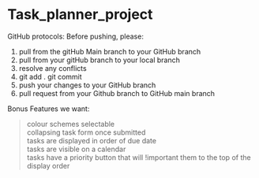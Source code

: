 # Task_planner_project
GitHub protocols:
Before pushing, please:
1. pull from the gitHub Main branch to your GitHub branch
2. pull from your gitHub branch to your local branch
3. resolve any conflicts
4. git add . git commit
5. push your changes to your GitHub branch
6. pull request from your Github branch to GitHub main branch

Bonus Features we want:
> colour schemes selectable <br>
> collapsing task form once submitted <br>
> tasks are displayed in order of due date <br>
> tasks are visible on a calendar <br>
> tasks have a priority button that will !important them to the top of the display order <br>
